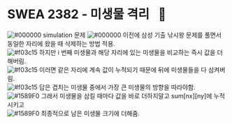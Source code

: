 # SWEA 2382 - 미생물 격리 &nbsp; :red_circle:  
![#000000](https://placehold.it/15/000000/000000?text=+) simulation 문제
![#000000](https://placehold.it/15/000000/000000?text=+) 이전에 삼성 기출 낚시왕 문제를 풀면서 동일한 자리에 왔을 때 삭제하는 방법 적용.  
![#f03c15](https://placehold.it/15/f03c15/000000?text=+) 하지만 i 번째 미생물과 해당 자리에 있는 미생물을 비교하는 즉시 값을 더해버림.  
![#f03c15](https://placehold.it/15/f03c15/000000?text=+)  이러면 같은 자리에 계속 값이 누적되기 때문에 뒤에 미생물들을 다 삼켜버림.  
![#f03c15](https://placehold.it/15/f03c15/000000?text=+)  답은 겹치는 미생물 중에서 가장 큰 미생물의 방향을 따라야함.  
![#1589F0](https://placehold.it/15/1589F0/000000?text=+) 그래서 미생물을 삼킬 때마다 값을 바로 더하지말고 sum[nx][ny]에 누적시키고  
![#1589F0](https://placehold.it/15/1589F0/000000?text=+) 최종적으로 남은 미생물 크기에 더해줌.  

